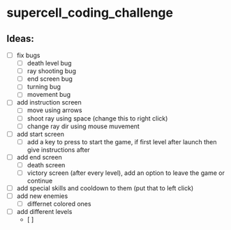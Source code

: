 
# supercell_coding_challenge


## Ideas:
- [ ] fix bugs
  - [ ] death level bug
  - [ ] ray shooting bug
  - [ ] end screen bug
  - [ ] turning bug
  - [ ] movement bug
- [ ] add instruction screen
  - [ ] move using arrows
  - [ ] shoot ray using space (change this to right click)
  - [ ] change ray dir using mouse muvement
- [ ] add start screen
  - [ ] add a key to press to start the game, if first level after launch then give instructions after
- [ ] add end screen
  - [ ] death screen
  - [ ] victory screen (after every level), add an option to leave the game or continue
- [ ] add special skills and cooldown to them (put that to left click)
- [ ] add new enemies
  - [ ] differnet colored ones
- [ ] add different levels
  - [ ] 
